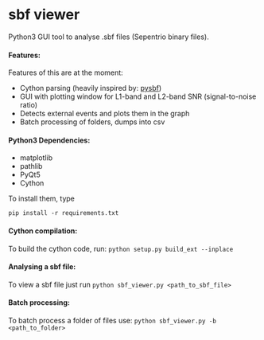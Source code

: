 # sbf viewer
Python3 GUI tool to analyse .sbf files (Sepentrio binary files).
#### Features:
Features of this are at the moment:
* Cython parsing (heavily inspired by: [pysbf][1])
* GUI with plotting window for L1-band and L2-band SNR (signal-to-noise ratio)
* Detects external events and plots them in the graph
* Batch processing of folders, dumps into csv 

#### Python3 Dependencies:
 * matplotlib
 * pathlib
 * PyQt5
 * Cython

 To install them, type

 `pip install -r requirements.txt`

#### Cython compilation:
To build the cython code, run: `python setup.py build_ext --inplace`

#### Analysing a sbf file:
To view a sbf file just run `python sbf_viewer.py <path_to_sbf_file>`

#### Batch processing:
To batch process a folder of files use: `python sbf_viewer.py -b <path_to_folder>` 

[1]: https://github.com/jashandeep-sohi/pysbf
